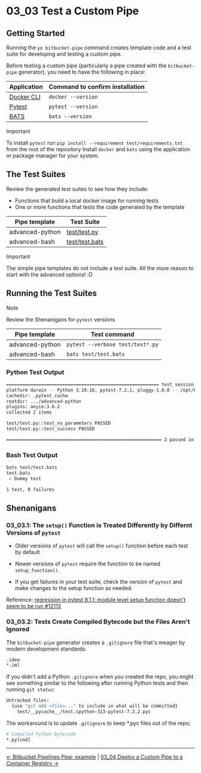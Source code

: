 # 03_03 Test a Custom Pipe

## Getting Started

Running the `yo bitbucket-pipe` command creates template code and a test suite for developing and testing a custom pipe.

Before testing a custom pipe (particularly a pipe created with the `bitbucket-pipe` generator), you need to have the following in place:

| Application                                                          | Command to confirm installation |
|----------------------------------------------------------------------|--------------------------------|
| [Docker CLI](https://www.docker.com/products/cli/)                   | `docker --version`             |
| [Pytest](https://docs.pytest.org/en/stable/)                         | `pytest --version`             |
| [BATS](https://bats-core.readthedocs.io/en/stable/installation.html) | `bats --version`               |

> [!IMPORTANT]
> To install `pytest` run `pip install --requirement test/requirements.txt` from the root of the repository
> Install `docker` and `bats` using the application or package manager for your system.

## The Test Suites

Review the generated test suites to see how they include:

- Functions that build a local docker image for running tests
- One or more functions that tests the code generated by the template

| Pipe template   | Test Suite                                     |
|-----------------|------------------------------------------------|
| advanced-python | [test/test.py](./advanced-python/test/test.py)   |
| advanced-bash   | [test/test.bats](./advanced-bash/test/test.bats) |

> [!IMPORTANT]
> The simple pipe templates do not include a test suite.
> All the more reason to start with the advanced options! :D

## Running the Test Suites

> [!NOTE]
> Review the Shenanigans for `pytest` versions

| Pipe template | Test command |
|-----------------|----------------------------------|
| advanced-python | `pytest --verbose test/test*.py` |
| advanced-bash   | `bats test/test.bats`            |

### Python Test Output

```bash
========================================================= test session starts ==========================================================
platform darwin -- Python 3.10.16, pytest-7.2.1, pluggy-1.0.0 -- /opt/homebrew/opt/python@3.10/bin/python3.10
cachedir: .pytest_cache
rootdir: .../advanced-python
plugins: anyio-3.6.2
collected 2 items

test/test.py::test_no_parameters PASSED                                                                                          [ 50%]
test/test.py::test_success PASSED                                                                                                [100%]

========================================================== 2 passed in 2.42s ===========================================================
```

### Bash Test Output

```bash
bats test/test.bats
test.bats
 ✓ Dummy test

1 test, 0 failures
```

## Shenanigans

### 03_03.1: The `setup()` Function is Treated Differently by Differnt Versions of `pytest`

- Older versions of `pytest` will call the `setup()` function before each test by default

- Newer versions of `pytest` require the function to be named `setup_function()`.

- If you get failures in your test suite, check the version of `pytest` and make changes to the setup function as needed.

Reference: [regression in pytest 8.1.1: module level setup function doesn't seem to be run #12113](https://github.com/pytest-dev/pytest/issues/12113)

### 03_03.2: Tests Create Compiled Bytecode but the Files Aren't Ignored

The `bitbucket-pipe` generator creates a `.gitignore` file that's meager by modern development standards:

```bash
.idea
*.iml
```

If you didn't add a Python `.gitignore` when you created the repo, you might see something similar to the following after running Python tests and then running `git status`:

```bash
Untracked files:
  (use "git add <file>..." to include in what will be committed)
	test/__pycache__/test.cpython-313-pytest-7.2.2.pyc
```

The workaround is to update `.gitignore` to keep *.pyc files out of the repo;

```bash
# Compiled Python bytecode
*.py[cod]
```

<!-- FooterStart -->
---
[← Bitbucket Pipelines Pipe: example](../03_02_develop_a_custom_pipe/advanced-python/README.md) | [03_04 Deploy a Custom Pipe to a Container Registry →](../03_04_deploy_a_custom_pipe_to_a_container_registry/README.md)
<!-- FooterEnd -->
